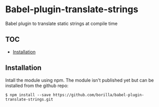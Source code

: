 # Babel-plugin-translate-strings

Babel plugin to translate static strings at compile time

## TOC

* [Installation](#installation)

## Installation

Intall the module using npm. The module isn't published yet but can be installed from the github repo:
```shell
$ npm install --save https://github.com/borilla/babel-plugin-translate-strings.git
```
